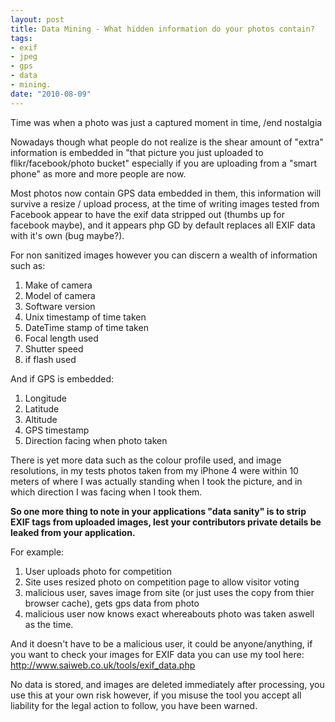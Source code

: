 ```yaml
--- 
layout: post
title: Data Mining - What hidden information do your photos contain?
tags: 
- exif
- jpeg
- gps
- data
- mining.
date: "2010-08-09"
---
```

Time was when a photo was just a captured moment in time, /end nostalgia

Nowadays though what people do not realize is the shear amount of "extra" information is embedded in "that picture you just uploaded to flikr/facebook/photo bucket" especially if you are uploading from a "smart phone" as more and more people are now.

Most photos now contain GPS data embedded in them, this information will survive a resize / upload process, at the time of writing images tested from Facebook appear to have the exif data stripped out (thumbs up for facebook maybe), and it appears php GD by default replaces all EXIF data with it's own (bug maybe?).

For non sanitized images however you can discern a wealth of information such as:
<ol>
	<li>Make of camera</li>
	<li>Model of camera</li>
	<li>Software version</li>
	<li>Unix timestamp of time taken</li>
	<li>DateTime stamp of time taken</li>
	<li>Focal length used</li>
	<li>Shutter speed</li>
	<li>if flash used</li>
</ol>
And if GPS is embedded:
<ol>
	<li>Longitude</li>
	<li>Latitude</li>
	<li>Altitude</li>
	<li>GPS timestamp</li>
	<li>Direction facing when photo taken</li>
</ol>
There is yet more data such as the colour profile used, and image resolutions, in my tests photos taken from my iPhone 4 were within 10 meters of where I was actually standing when I took the picture, and in which direction I was facing when I took them.

<strong>So one more thing to note in your applications "data sanity" is to strip EXIF tags from uploaded images, lest your contributors private details be leaked from your application.</strong>

For example:
<ol>
	<li>User uploads photo for competition</li>
	<li>Site uses resized photo on competition page to allow visitor voting</li>
	<li>malicious user, saves image from site (or just uses the copy from thier browser cache), gets gps data from photo</li>
	<li>malicious user now knows exact whereabouts photo was taken aswell as the time.</li>
</ol>
And it doesn't have to be a malicious user, it could be anyone/anything, if you want to check your images for EXIF data you can use my tool here: <a href="http://www.saiweb.co.uk/tools/exif_data.php">http://www.saiweb.co.uk/tools/exif_data.php</a>

No data is stored, and images are deleted immediately after processing, you use this at your own risk however, if you misuse the tool you accept all liability for the legal action to follow, you have been warned.
